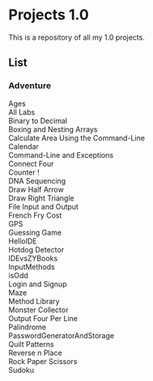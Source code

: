 Projects 1.0
============

This is a repository of all my 1.0 projects.


List
----

### Adventure  
Ages  
All Labs  
Binary to Decimal  
Boxing and Nesting Arrays  
Calculate Area Using the Command-Line  
Calendar  
Command-Line and Exceptions  
Connect Four  
Counter !  
DNA Sequencing  
Draw Half Arrow  
Draw Right Triangle  
File Input and Output  
French Fry Cost  
GPS  
Guessing Game  
HelloIDE  
Hotdog Detector  
IDEvsZYBooks  
InputMethods  
isOdd  
Login and Signup  
Maze  
Method Library  
Monster Collector  
Output Four Per Line  
Palindrome  
PasswordGeneratorAndStorage  
Quilt Patterns  
Reverse n Place  
Rock Paper Scissors  
Sudoku

